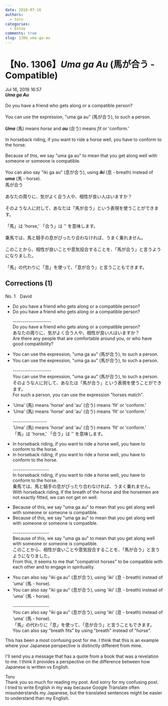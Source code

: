 ```yaml
---
date: 2018-07-16
authors:
  - toru
categories:
  - Essay
comments: true
slug: 1306_uma-ga-au
---
```


# 【No. 1306】<strong><em>Uma ga Au</strong></em> (馬が合う - Compatible)
<div class="date">Jul 16, 2018 16:57</div>
<div id="post"><div id="body_show_ori">
<strong><em>Uma ga Au</strong></em><br/><br/>Do you have a friend who gets along or a compatible person?<br/><br/>You can use the expression, "uma ga au" (馬が合う), to such a person.<br/><br/><strong><em>Uma</em></strong> (馬) means <em>horse</em> and <strong><em>au</em></strong> (合う) means <em>fit</em> or 'conform.'<br/><br/>In horseback riding, if you want to ride a horse well, you have to conform to the horse.<br/><br/>Because of this, we say "uma ga au" to mean that you get along well with someone or someone is compatible.<br/><br/>You can also say "iki ga au" (息が合う), using <strong><em>iki</em></strong> (息 - breath) instead of <strong><em>uma</em></strong> (馬 - horse).
</div></div>

<!-- more -->

<div id="post_ja"><div id="body_show_mo">
馬が合う<br/><br/>あなたの周りに、気がよく合う人や、相性が良い人はいますか？<br/><br/>そのような人に対して、あなたは「馬が合う」という表現を使うことができます。<br/><br/>「馬」は 'horse,' 「合う」は '' を意味します。<br/><br/>乗馬では、馬と騎手の息がぴったり合わなければ、うまく乗れません。<br/><br/>このことから、相性が良いことや意気投合することを、「馬が合う」と言うようになりました。<br/><br/>「馬」の代わりに「息」を使って、「息が合う」と言うこともできます。
</div></div>

## Corrections (1)
<div id="block"><div class="first_name"> No. 1　<span class="just_name">David</span></div><div id="block2">
<ul class="correction_field">
<li class="incorrect">Do you have a friend who gets along or a compatible person?</li>
<li class="corrected correct">
Do you have a friend who gets along or a compatible person?
<p class="correction_comment">-------------------<br/>Do you have a friend who gets along or a compatible person?<br/>あなたの周りに、気がよく合う人や、相性が良い人はいますか？<br/>Are there any people that are comfortable around you, or who have good compatibility?</p>
</li>
</ul>
<ul class="correction_field">
<li class="incorrect">You can use the expression, "uma ga au" (馬が合う), to such a person.</li>
<li class="corrected correct">
You can use the expression, "uma ga au" (馬が合う), to such a person.
<p class="correction_comment">-------------------<br/>You can use the expression, "uma ga au" (馬が合う), to such a person.<br/>そのような人に対して、あなたは「馬が合う」という表現を使うことができます。<br/>For such a person, you can use the expression "horses match".</p>
</li>
</ul>
<ul class="correction_field">
<li class="incorrect">'Uma' (馬) means 'horse' and 'au' (合う) means 'fit' or 'conform.'</li>
<li class="corrected correct">
'Uma' (馬) means 'horse' and 'au' (合う) means 'fit' or 'conform.'
<p class="correction_comment">-----------------<br/>'Uma' (馬) means 'horse' and 'au' (合う) means 'fit' or 'conform.'<br/>「馬」は 'horse,' 「合う」は '' を意味します。</p>
</li>
</ul>
<ul class="correction_field">
<li class="incorrect">In horseback riding, if you want to ride a horse well, you have to conform to the horse.</li>
<li class="corrected correct">
In horseback riding, if you want to ride a horse well, you have to conform to the horse.
<p class="correction_comment">------------------<br/>In horseback riding, if you want to ride a horse well, you have to conform to the horse.<br/>乗馬では、馬と騎手の息がぴったり合わなければ、うまく乗れません。<br/>With horseback riding, if the breath of the horse and the horsemen are not exactly fitted, we can not get on well.</p>
</li>
</ul>
<ul class="correction_field">
<li class="incorrect">Because of this, we say "uma ga au" to mean that you get along well with someone or someone is compatible.</li>
<li class="corrected correct">
Because of this, we say "uma ga au" to mean that you get along well with someone or someone is compatible.
<p class="correction_comment">------------------<br/>Because of this, we say "uma ga au" to mean that you get along well with someone or someone is compatible.<br/>このことから、相性が良いことや意気投合することを、「馬が合う」と言うようになりました。<br/>From this, it seems to me that "compatriot horses" to be compatible with each other and to engage in spirituality.</p>
</li>
</ul>
<ul class="correction_field">
<li class="incorrect">You can also say "iki ga au" (息が合う), using 'iki' (息 - breath) instead of 'uma' (馬 - horse).</li>
<li class="corrected correct">
You can also say "iki ga au" (息が合う), using 'iki' (息 - breath) instead of 'uma' (馬 - horse).
<p class="correction_comment">------------------<br/>You can also say "iki ga au" (息が合う), using 'iki' (息 - breath) instead of 'uma' (馬 - horse).<br/>「馬」の代わりに「息」を使って、「息が合う」と言うこともできます。<br/>You can also say "breath fits" by using "breath" instead of "horse".</p>
</li>
</ul>
<p class="comment_small">
 This has been a most confusing post for me. I think that this is an example where your Japanese perspective is distinctly different from mine.
 <br/>
 <br/>
 I'll send you a message that has a quote from a book  that was a revelation to me. I think it provides a perspective on the difference between how Japanese is written vs English.
</p>

</div><div class="name"><span class="just_name">Toru</span><br>
Thank you so much for reading my post. And sorry for my confusing post.<br/>I tried to write English in my way because Google Translate often misunderstands my Japanese, but the translated sentences might be easier to understand than my English.
</div>
</div>

